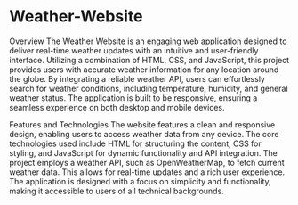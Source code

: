 # Weather-Website

Overview
The Weather Website is an engaging web application designed to deliver real-time weather updates with an intuitive and user-friendly interface. Utilizing a combination of HTML, CSS, and JavaScript, this project provides users with accurate weather information for any location around the globe. By integrating a reliable weather API, users can effortlessly search for weather conditions, including temperature, humidity, and general weather status. The application is built to be responsive, ensuring a seamless experience on both desktop and mobile devices.

Features and Technologies
The website features a clean and responsive design, enabling users to access weather data from any device. The core technologies used include HTML for structuring the content, CSS for styling, and JavaScript for dynamic functionality and API integration. The project employs a weather API, such as OpenWeatherMap, to fetch current weather data. This allows for real-time updates and a rich user experience. The application is designed with a focus on simplicity and functionality, making it accessible to users of all technical backgrounds.
